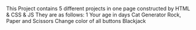 This Project contains 5 different projects in one page constructed by HTML & CSS & JS
They are as follows:
1 Your age in days
Cat Generator
Rock, Paper and Scissors
Change color of all buttons
Blackjack
